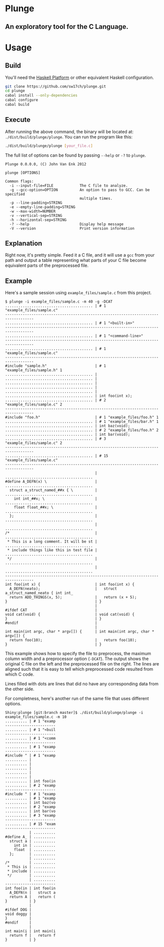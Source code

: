 Plunge
======

An exploratory tool for the C Language.
---------------------------------------

Usage
=====

Build
-----

You'll need the [Haskell Platform](http://www.haskell.org/platform/) or other
equivalent Haskell configuration.

```sh
git clone https://github.com/sw17ch/plunge.git
cd plunge
cabal install --only-dependencies
cabal configure
cabal build
```

Execute
-------

After running the above command, the binary will be located at:
`./dist/build/plunge/plunge`. You can run the program like this:

```sh
./dist/build/plunge/plunge [your_file.c]
```
The full list of options can be found by passing `--help` or `-?` to `plunge`.

```
Plunge 0.0.0.0, (C) John Van Enk 2012

plunge [OPTIONS]

Common flags:
  -i --input-file=FILE            The C file to analyze.
  -g --gcc-option=OPTION          An option to pass to GCC. Can be specified
                                  multiple times.
  -p --line-padding=STRING      
  -e --empty-line-padding=STRING
  -w --max-width=NUMBER         
  -v --vertical-sep=STRING      
  -h --horizontal-sep=STRING    
  -? --help                       Display help message
  -V --version                    Print version information
```

Explanation
-----------

Right now, it's pretty simple. Feed it a C file, and it will use a `gcc` from
your path and output a table representing what parts of your C file become
equivalent parts of the preprocessed file.

Example
-------

Here's a sample session using `example_files/sample.c` from this project.
```
$ plunge -i example_files/sample.c -m 40 -g -DCAT
........................................ | # 1 "example_files/sample.c"            
-----------------------------------------------------------------------------------
........................................ | # 1 "<built-in>"                        
-----------------------------------------------------------------------------------
........................................ | # 1 "<command-line>"                    
-----------------------------------------------------------------------------------
........................................ | # 1 "example_files/sample.c"            
-----------------------------------------------------------------------------------
#include "sample.h"                      | # 1 "example_files/sample.h" 1          
........................................ |                                         
........................................ |                                         
........................................ |                                         
........................................ |                                         
........................................ |                                         
........................................ | int foo(int x);                         
........................................ | # 2 "example_files/sample.c" 2          
-----------------------------------------------------------------------------------
#include "foo.h"                         | # 1 "example_files/foo.h" 1             
........................................ | # 1 "example_files/bar.h" 1             
........................................ | int baz(void);                          
........................................ | # 2 "example_files/foo.h" 2             
........................................ | int bar(void);                          
........................................ | # 3 "example_files/sample.c" 2          
-----------------------------------------------------------------------------------
........................................ | # 15 "example_files/sample.c"           
-----------------------------------------------------------------------------------
                                         | ........................................
#define A_DEFN(x) \                      | ........................................
  struct a_struct_named_##x { \          | ........................................
    int int_##x; \                       | ........................................
    float float_##x; \                   | ........................................
  };                                     | ........................................
                                         | ........................................
/*                                       | ........................................
 * This is a long comment. It will be st | ........................................
 * include things like this in test file | ........................................
 */                                      | ........................................
                                         | ........................................
-----------------------------------------------------------------------------------
int foo(int x) {                         | int foo(int x) {                        
  A_DEFN(neato);                         |   struct a_struct_named_neato { int int_
  return ADD_THINGS(x, 5);               |   return (x + 5);                       
}                                        | }                                       
                                         |                                         
#ifdef CAT                               |                                         
void cat(void) {                         | void cat(void) {                        
}                                        | }                                       
#endif                                   |                                         
                                         |                                         
int main(int argc, char * argv[]) {      | int main(int argc, char * argv[]) {     
  return foo(10);                        |   return foo(10);                       
}                                        | }                                       
```

This example shows how to specify the file to preprocess, the maximum column
width and a preprocessor option (`-DCAT`). The output shows the original C file
on the left and the preprocessed file on the right. The lines are aligned such
that it is easy to tell which preprocessed code resulted from which C code.

Lines filled with dots are lines that did no have any corresponding data from
the other side.

For completness, here's another run of the same file that uses different
options.

```
Shiny:plunge [git:branch master]$ ./dist/build/plunge/plunge -i example_files/sample.c -m 10
.......... | # 1 "examp
-----------------------
.......... | # 1 "<buil
-----------------------
.......... | # 1 "<comm
-----------------------
.......... | # 1 "examp
-----------------------
#include " | # 1 "examp
.......... |           
.......... |           
.......... |           
.......... |           
.......... |           
.......... | int foo(in
.......... | # 2 "examp
-----------------------
#include " | # 1 "examp
.......... | # 1 "examp
.......... | int baz(vo
.......... | # 2 "examp
.......... | int bar(vo
.......... | # 3 "examp
-----------------------
.......... | # 15 "exam
-----------------------
           | ..........
#define A_ | ..........
  struct a | ..........
    int in | ..........
    float  | ..........
  };       | ..........
           | ..........
/*         | ..........
 * This is | ..........
 * include | ..........
 */        | ..........
           | ..........
-----------------------
int foo(in | int foo(in
  A_DEFN(n |   struct a
  return A |   return (
}          | }         
           |           
#ifdef DOG |           
void doggy |           
}          |           
#endif     |           
           |           
int main(i | int main(i
  return f |   return f
}          | }
```
